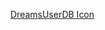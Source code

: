 [DreamsUserDB Icon](https://raw.githubusercontent.com/Kee7702/DreamsUserDB/database-rework/assets/images/content/9vovibpzt.png)
